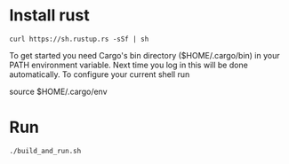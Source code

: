 # Install rust

	curl https://sh.rustup.rs -sSf | sh

To get started you need Cargo's bin directory ($HOME/.cargo/bin) in your PATH 
environment variable. Next time you log in this will be done automatically.
To configure your current shell run 

source $HOME/.cargo/env


# Run

	./build_and_run.sh
